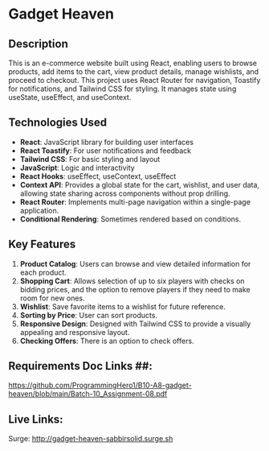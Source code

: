 # Gadget Heaven

## Description
This is an e-commerce website built using React, enabling users to browse products, add items to the cart, view product details, manage wishlists, and proceed to checkout. This project uses React Router for navigation, Toastify for notifications, and Tailwind CSS for styling. It manages state using useState, useEffect, and useContext.

## Technologies Used
- **React**: JavaScript library for building user interfaces
- **React Toastify**: For user notifications and feedback
- **Tailwind CSS**: For basic styling and layout
- **JavaScript**: Logic and interactivity
- **React Hooks**: useEffect, useContext, useEffect
- **Context API**:  Provides a global state for the cart, wishlist, and user data, allowing state sharing across components without prop drilling.
- **React Router**:  Implements multi-page navigation within a single-page application.
- **Conditional Rendering**: Sometimes rendered based on conditions.

## Key Features
1. **Product Catalog**: Users can browse and view detailed information for each product.
2. **Shopping Cart**: Allows selection of up to six players with checks on bidding prices, and the option to remove players if they need to make room for new ones.
3. **Wishlist**: Save favorite items to a wishlist for future reference.
3. **Sorting by Price**: User can sort products.
3. **Responsive Design**: Designed with Tailwind CSS to provide a visually appealing and responsive layout.
3. **Checking Offers**: There is an option to check offers.

## Requirements Doc Links ##: 
https://github.com/ProgrammingHero1/B10-A8-gadget-heaven/blob/main/Batch-10_Assignment-08.pdf

## Live Links:
Surge: http://gadget-heaven-sabbirsolid.surge.sh